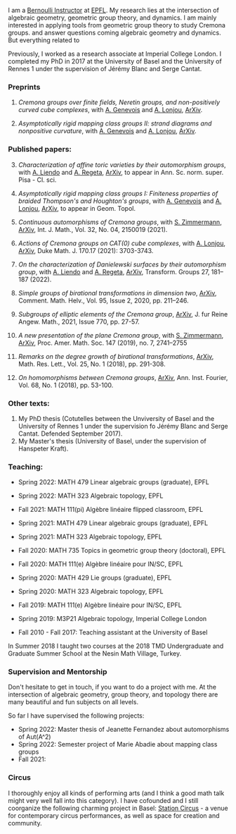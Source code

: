 I am a [Bernoulli Instructor](https://www.epfl.ch/schools/sb/research/math/bernoulli-instructors/) at [EPFL](https://www.epfl.ch). My research lies at the intersection of algebraic geometry, geometric group theory, and dynamics. I am mainly interested in applying tools from geometric group theory to study Cremona groups. and answer questions coming algebraic geometry and dynamics. But everything related to 

Previously, I worked as a research associate at Imperial College London. I completed my PhD in 2017 at the University of Basel and the University of Rennes 1 under the supervision of Jérémy Blanc and Serge Cantat. 


### Preprints
1.  _Cremona groups over finite fields, Neretin groups, and non-positively curved cube complexes_, with [A. Genevois](https://sites.google.com/view/agenevois) and [A. Lonjou](https://www.imo.universite-paris-saclay.fr/~lonjou/), [ArXiv](https://arxiv.org/abs/2110.14605).

2. _Asymptotically rigid mapping class groups II: strand diagrams and nonpositive curvature_, with [A. Genevois](https://sites.google.com/view/agenevois) and [A. Lonjou](https://www.imo.universite-paris-saclay.fr/~lonjou/), [ArXiv](https://arxiv.org/abs/2110.06721).



### Published papers:
3. _Characterization of affine toric varieties by their automorphism groups_, with [A. Liendo](http://inst-mat.utalca.cl/~aliendo/) and [A. Regeta](https://andriyregeta.wixsite.com/homepage), [ArXiv](https://arxiv.org/abs/1805.03991), to appear in Ann. Sc. norm. super. Pisa - Cl. sci.

4. _Asymptotically rigid mapping class groups I: Finiteness properties of braided Thompson's and Houghton's groups_, with [A. Genevois](https://sites.google.com/view/agenevois) and [A. Lonjou](https://www.imo.universite-paris-saclay.fr/~lonjou/), [ArXiv](https://arxiv.org/abs/2010.07225), to appear in Geom. Topol.

5. _Continuous automorphisms of Cremona groups_, with [S. Zimmermann](https://math.univ-angers.fr/~zimmermann/), [ArXiv](https://arxiv.org/abs/1909.11050),  Int. J. Math., Vol. 32, No. 04, 2150019 (2021).

6. _Actions of Cremona groups on CAT(0) cube complexes_, with [A. Lonjou](https://www.imo.universite-paris-saclay.fr/~lonjou/), [ArXiv](https://arxiv.org/abs/2001.00783,), Duke Math. J. 170.17 (2021): 3703-3743.

7. _On the characterization of Danielewski surfaces by their automorphism group_, with [A. Liendo](http://inst-mat.utalca.cl/~aliendo/) and [A. Regeta](https://andriyregeta.wixsite.com/homepage), [ArXiv](https://arxiv.org/abs/1905.00423), Transform. Groups 27, 181–187 (2022).

8. _Simple groups of birational transformations in dimension two_,  [ArXiv](https://arxiv.org/abs/1802.09258), Comment. Math. Helv., Vol. 95, Issue 2, 2020, pp. 211–246.

9. _Subgroups of elliptic elements of the Cremona group_, [ArXiv](https://arxiv.org/abs/1606.04822), J. fur Reine Angew. Math., 2021, Issue 770, pp. 27-57.

10. _A new presentation of the plane Cremona group_, with [S. Zimmermann](https://math.univ-angers.fr/~zimmermann/), [ArXiv](https://arxiv.org/abs/1802.02735), Proc. Amer. Math. Soc.  147  (2019),  no. 7, 2741–2755

11.  _Remarks on the degree growth of birational transformations_, [ArXiv](https://arxiv.org/abs/1802.02735), Math. Res. Lett., Vol. 25, No. 1 (2018), pp. 291-308.

12. _On homomorphisms between Cremona groups_, [ArXiv](https://arxiv.org/abs/1603.03294), Ann. Inst. Fourier, Vol. 68, No. 1 (2018), pp. 53-100.


### Other texts:

1. My PhD thesis (Cotutelles between the Unviversity of Basel and the University of Rennes 1 under the supervision fo Jérémy Blanc and Serge Cantat. Defended September 2017).
2. My Master's thesis (University of Basel, under the supervision of Hanspeter Kraft).


### Teaching:
- Spring 2022: MATH 479 Linear algebraic groups (graduate), EPFL
- Spring 2022: MATH 323 Algebraic topology, EPFL
- Fall 2021: MATH 111(pi) Algèbre linéaire flipped classroom, EPFL
- Spring 2021: MATH 479 Linear algebraic groups (graduate), EPFL
- Spring 2021: MATH 323 Algebraic topology, EPFL
- Fall 2020: MATH 735 Topics in geometric group theory (doctoral),  EPFL	
- Fall 2020: MATH 111(e) Algèbre linéaire pour IN/SC,  EPFL
- Spring 2020: MATH 429 Lie groups (graduate), EPFL
- Spring 2020: MATH 323 Algebraic topology, EPFL
- Fall 2019: MATH 111(e) Algèbre linéaire pour IN/SC,  EPFL
- Spring 2019: M3P21 Algebraic topology, Imperial College London 

- Fall 2010 - Fall 2017: Teaching assistant at the University of Basel 

In Summer 2018 I taught two courses at the 2018 TMD Undergraduate and Graduate Summer School at the Nesin Math Village, Turkey.



### Supervision and Mentorship
Don't hesitate to get in touch, if you want to do a project with me. At the intersection of algebraic geometry, group theory, and topology there are many beautiful and fun subjects on all levels. 

So far I have supervised the following projects:
- Spring 2022: Master thesis of Jeanette Fernandez about automorphisms of Aut(A^2)
- Spring 2022: Semester project of Marie Abadie about mapping class groups
- Fall 2021: 



### Circus

I thoroughly enjoy all kinds of performing arts (and I think a good math talk might very well fall into this category). I have cofounded and I still coorganize the following charming project in Basel: [Station Circus](https://www.stationcircus.ch) - a venue for contemporary circus performances, as well as space for creation and community.

<!---
Markdown is a lightweight and easy-to-use syntax for styling your writing. It includes conventions for

```markdown
Syntax highlighted code block

# Header 1
## Header 2
### Header 3

- Bulleted
- List

1. Numbered
2. List

**Bold** and _Italic_ and `Code` text

[Link](url) and ![Image](src)
```

For more details see [GitHub Flavored Markdown](https://guides.github.com/features/mastering-markdown/).

### Jekyll Themes

Your Pages site will use the layout and styles from the Jekyll theme you have selected in your [repository settings](https://github.com/christianurech/christianurech.github.io/settings/pages). The name of this theme is saved in the Jekyll `_config.yml` configuration file.

### Support or Contact

Having trouble with Pages? Check out our [documentation](https://docs.github.com/categories/github-pages-basics/) or [contact support](https://support.github.com/contact) and we’ll help you sort it out.
--->
